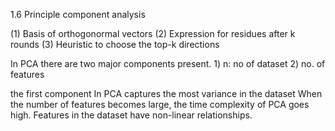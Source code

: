 1.6 Principle component analysis

(1) Basis of orthogonormal vectors
(2) Expression for residues after k rounds
(3) Heuristic to choose the top-k directions

In PCA there are two major components present. 1) n: no of dataset
2) no. of features 

the first component In PCA captures the most variance in the dataset 
When the number of features becomes large, the time complexity of PCA goes high.
Features in the dataset have non-linear relationships.

